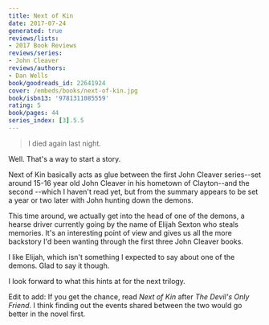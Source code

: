 ```yaml
---
title: Next of Kin
date: 2017-07-24
generated: true
reviews/lists:
- 2017 Book Reviews
reviews/series:
- John Cleaver
reviews/authors:
- Dan Wells
book/goodreads_id: 22641924
cover: /embeds/books/next-of-kin.jpg
book/isbn13: '9781311085559'
rating: 5
book/pages: 44
series_index: [3].5.5
---
```

> I died again last night.

Well. That's a way to start a story.  

<!--more-->

Next of Kin basically acts as glue between the first John Cleaver series--set around 15-16 year old John Cleaver in his hometown of Clayton--and the second --which I haven't read yet, but from the summary appears to be set a year or two later with John hunting down the demons.  

This time around, we actually get into the head of one of the demons, a hearse driver currently going by the name of Elijah Sexton who steals memories. It's an interesting point of view and gives us all the more backstory I'd been wanting through the first three John Cleaver books.  

I like Elijah, which isn't something I expected to say about one of the demons. Glad to say it though.  

I look forward to what this hints at for the next trilogy.  

Edit to add: If you get the chance, read _Next of Kin_ after _The Devil's Only Friend_. I think finding out the events shared between the two would go better in the novel first.